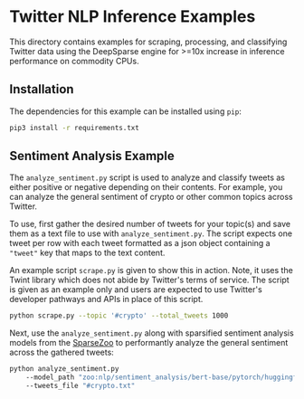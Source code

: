 <!--
Copyright (c) 2021 - present / Neuralmagic, Inc. All Rights Reserved.

Licensed under the Apache License, Version 2.0 (the "License");
you may not use this file except in compliance with the License.
You may obtain a copy of the License at

   http://www.apache.org/licenses/LICENSE-2.0

Unless required by applicable law or agreed to in writing,
software distributed under the License is distributed on an "AS IS" BASIS,
WITHOUT WARRANTIES OR CONDITIONS OF ANY KIND, either express or implied.
See the License for the specific language governing permissions and
limitations under the License.
-->

# Twitter NLP Inference Examples

This directory contains examples for scraping, processing, and classifying Twitter data
using the DeepSparse engine for >=10x increase in inference performance on commodity CPUs.

## Installation

The dependencies for this example can be installed using `pip`:
```bash
pip3 install -r requirements.txt
```

## Sentiment Analysis Example

The `analyze_sentiment.py` script is used to analyze and classify tweets as either positive or negative
depending on their contents. 
For example, you can analyze the general sentiment of crypto or other common topics across Twitter.

To use, first gather the desired number of tweets for your topic(s) and save them as a text file to use with `analyze_sentiment.py`.
The script expects one tweet per row with each tweet formatted as a json object containing a `"tweet"` key that maps to the text content.

An example script `scrape.py` is given to show this in action.
Note, it uses the Twint library which does not abide by Twitter's terms of service. 
The script is given as an example only and users are expected to use Twitter's developer pathways and APIs in place of this script.
```bash
python scrape.py --topic '#crypto' --total_tweets 1000
```

Next, use the `analyze_sentiment.py` along with sparsified sentiment analysis models from the [SparseZoo](https://sparsezoo.neuralmagic.com/?domain=nlp&sub_domain=sentiment_analysis&page=1)
to performantly analyze the general sentiment across the gathered tweets:
```bash
python analyze_sentiment.py
    --model_path "zoo:nlp/sentiment_analysis/bert-base/pytorch/huggingface/sst2/12layer_pruned80_quant-none-vnni"
    --tweets_file "#crypto.txt"
```
